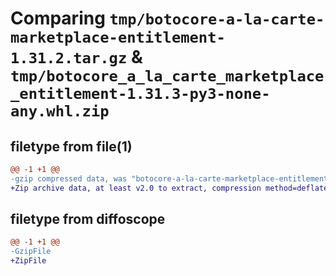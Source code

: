 # Comparing `tmp/botocore-a-la-carte-marketplace-entitlement-1.31.2.tar.gz` & `tmp/botocore_a_la_carte_marketplace_entitlement-1.31.3-py3-none-any.whl.zip`

## filetype from file(1)

```diff
@@ -1 +1 @@
-gzip compressed data, was "botocore-a-la-carte-marketplace-entitlement-1.31.2.tar", last modified: Wed Jul 12 01:44:48 2023, max compression
+Zip archive data, at least v2.0 to extract, compression method=deflate
```

## filetype from diffoscope

```diff
@@ -1 +1 @@
-GzipFile
+ZipFile
```

